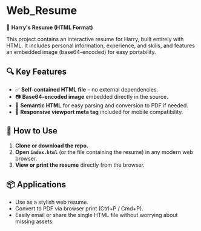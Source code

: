 # Web_Resume

📄 **Harry's Resume (HTML Format)**

This project contains an interactive resume for Harry, built entirely with HTML. It includes personal information, experience, and skills, and features an embedded image (base64-encoded) for easy portability.

## 🔍 Key Features

- ✅ **Self-contained HTML file** – no external dependencies.
- 📷 **Base64-encoded image** embedded directly in the source.
- 🧾 **Semantic HTML** for easy parsing and conversion to PDF if needed.
- 📱 **Responsive viewport meta tag** included for mobile compatibility.

## 🚀 How to Use

1. **Clone or download the repo.**
2. **Open `index.html`** (or the file containing the resume) in any modern web browser.
3. **View or print the resume** directly from the browser.

## 📦 Applications

- Use as a stylish web resume.
- Convert to PDF via browser print (Ctrl+P / Cmd+P).
- Easily email or share the single HTML file without worrying about missing assets.
